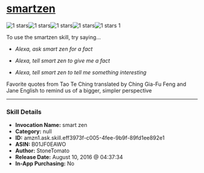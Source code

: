 # [smartzen](http://alexa.amazon.com/#skills/amzn1.ask.skill.eff3973f-c005-4fee-9b9f-89fd1ee892e1)
![1 stars](../../images/ic_star_black_18dp_1x.png)![1 stars](../../images/ic_star_border_black_18dp_1x.png)![1 stars](../../images/ic_star_border_black_18dp_1x.png)![1 stars](../../images/ic_star_border_black_18dp_1x.png)![1 stars](../../images/ic_star_border_black_18dp_1x.png) 1

To use the smartzen skill, try saying...

* *Alexa, ask smart zen for a fact*

* *Alexa, tell smart zen to give me a fact*

* *Alexa, tell smart zen to tell me something interesting*

Favorite quotes from Tao Te Ching translated by Ching Gia-Fu Feng and Jane English to remind us of a bigger, simpler perspective

***

### Skill Details

* **Invocation Name:** smart zen
* **Category:** null
* **ID:** amzn1.ask.skill.eff3973f-c005-4fee-9b9f-89fd1ee892e1
* **ASIN:** B01JF0EAWO
* **Author:** StoneTomato
* **Release Date:** August 10, 2016 @ 04:37:34
* **In-App Purchasing:** No
